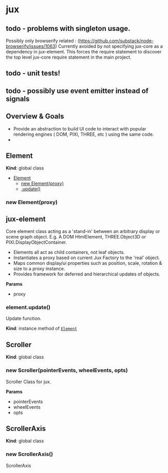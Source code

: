 
# jux

## todo - problems with singleton usage.
Possibly only browserify related : (https://github.com/substack/node-browserify/issues/1063)
Currently avoided by not specifying jux-core as a dependency in jux-element.
This forces the require statement to discover the top level jux-core require statement in the main project.

## todo - unit tests!

## todo - possibly use event emitter instead of signals

## Overview & Goals


- Provide an abstraction to build UI code to interact with popular rendering engines ( DOM, PIXI, THREE, etc ) using the same code.
-


<a name="Element"></a>
## Element
**Kind**: global class  

* [Element](#Element)
  * [new Element(proxy)](#new_Element_new)
  * [.update()](#Element+update)

<a name="new_Element_new"></a>
### new Element(proxy)
## jux-element

 Core element class acting as a 'stand-in' between an arbitrary display or scene graph object.
 E.g. A DOM HtmlElement, THREE.Object3D or PIXI.DisplayObjectContainer.

 - Elements all act as child containers, not leaf objects.
 - Instantiates a proxy based on current Jux Factory to the 'real' object.
 - Maps common display/ui properties such as position, scale, rotation & size to a proxy instance.
 - Provides framework for deferred and hierarchical updates of objects.

**Params**
- proxy

<a name="Element+update"></a>
### element.update()
Update function.

**Kind**: instance method of <code>[Element](#Element)</code>  

<a name="Scroller"></a>
## Scroller
**Kind**: global class  
<a name="new_Scroller_new"></a>
### new Scroller(pointerEvents, wheelEvents, opts)
Scroller Class for jux.

**Params**
- pointerEvents
- wheelEvents
- opts


<a name="ScrollerAxis"></a>
## ScrollerAxis
**Kind**: global class  
<a name="new_ScrollerAxis_new"></a>
### new ScrollerAxis()
ScrollerAxis




